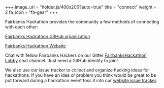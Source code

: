 +++
image_url = "holder.js/400x200?auto=true"
title = "connect"
weight = 2
fa_icon = "fa-gear"
+++

Fairbanks Hackathon provides the community a few methods of connecting with each other:

[Fairbanks Hackathon GitHub organization](github.com/FairbanksHackathon)

<i class="fa fa-newspaper-o fa-2x" aria-hidden="true"></i>

[Fairbanks Hackathon Website](https://github.com/FairbanksHackathon/fairbankshackathon.github.io)

<i class="fa fa-comments-o fa-2x" aria-hidden="true"></i>

Chat with fellow Fairbanks Hackers on our Gitter [FairbanksHackathon Lobby](https://gitter.im/FairbanksHackathon/Lobby) chat channel.  Just need a GitHub identity to join!

<i class="fa fa-lightbulb-o fa-2x" aria-hidden="true"></i>

We also use our issue tracker to collect and organize hacking ideas for hackathons.  If you have an idea or problem you think would be great to be put forward during a hackathon event toss it into our [website issue tracker](https://github.com/FairbanksHackathon/fairbankshackathon.github.io/issues).
